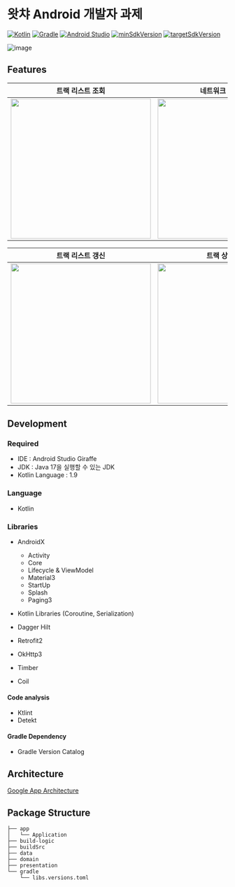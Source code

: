 # 왓챠 Android 개발자 과제

[![Kotlin](https://img.shields.io/badge/Kotlin-1.9.0-blue.svg)](https://kotlinlang.org)
[![Gradle](https://img.shields.io/badge/gradle-8.0-green.svg)](https://gradle.org/)
[![Android Studio](https://img.shields.io/badge/Android%20Studio-2022.3.1%20%28Giraff%29-green)](https://developer.android.com/studio)
[![minSdkVersion](https://img.shields.io/badge/minSdkVersion-23-red)](https://developer.android.com/distribute/best-practices/develop/target-sdk)
[![targetSdkVersion](https://img.shields.io/badge/targetSdkVersion-34-orange)](https://developer.android.com/distribute/best-practices/develop/target-sdk)
<br/>

![image](https://github.com/easyhooon/watcha-assignment/assets/51016231/970379ba-cf65-4786-9e6b-fa9dab20e24c)

## Features

|트랙 리스트 조회|네트워크 에러 처리|
|:-----:|:-----:|
|<img width="320" src="https://github.com/easyhooon/watcha-assignment/assets/51016231/674c342c-aa4f-437b-a9c5-28fbd7b1c809.gif">|<img width="320" src="https://github.com/easyhooon/watcha-assignment/assets/51016231/201cbdd4-dd96-443b-b18a-731fcf9ae378.gif">|

|트랙 리스트 갱신|트랙 상세 화면|
|:-----:|:-----:|
|<img width="320" src="https://github.com/easyhooon/watcha-assignment/assets/51016231/1869ee54-6b3d-4854-bfbb-205e992cfee7.gif">|<img width="320" src="https://github.com/easyhooon/watcha-assignment/assets/51016231/ec4f7880-6821-46d8-bed5-7340267b53e4.gif">|

## Development

### Required

- IDE : Android Studio Giraffe
- JDK : Java 17을 실행할 수 있는 JDK
- Kotlin Language : 1.9

### Language

- Kotlin

### Libraries

- AndroidX
  - Activity
  - Core
  - Lifecycle & ViewModel
  - Material3
  - StartUp
  - Splash
  - Paging3

- Kotlin Libraries (Coroutine, Serialization)

- Dagger Hilt
- Retrofit2
- OkHttp3
- Timber
- Coil

#### Code analysis

- Ktlint
- Detekt

#### Gradle Dependency

- Gradle Version Catalog

## Architecture
[Google App Architecture](https://developer.android.com/topic/architecture)

## Package Structure
```
├── app
│   └── Application
├── build-logic
├── buildSrc
├── data
├── domain
├── presentation
└── gradle
    └── libs.versions.toml
```


